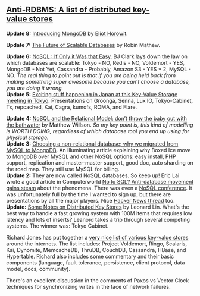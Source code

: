 ## [Anti-RDBMS: A list of distributed key-value stores](/blog/2009/8/5/anti-rdbms-a-list-of-distributed-key-value-stores.html)

    

    

**Update 8:** [Introducing MongoDB](http://www.linux-mag.com/cache/7530/1.html) by [Eliot Horowit](http://www.linux-mag.com/author/734). 

**Update 7:** [The Future of Scalable Databases](http://www.ajatus.in/2009/10/the-future-of-scalable-databases/#) by Robin Mathew.

**Update 6:** [NoSQL : If Only it Was that Easy](http://bjclark.me/2009/08/04/nosql-if-only-it-was-that-easy). BJ Clark lays down the law on which databases are scalable: Tokyo - NO, Redis - NO, Voldemort - YES, MongoDB - Not Yet, Cassandra - Probably, Amazon S3 - YES * 2, MySQL - NO. _The real thing to point out is that if you are being held back from making something super awesome because you can’t choose a database, you are doing it wrong._  
**Update 5:** [Exciting stuff happening in Japan at this Key-Value Storage meeting in Tokyo](http://blog.plathome.com/2009/02/first-key-value-storage-meeting-held.html). Presentations on Groonga, Senna, Lux IO, Tokyo-Cabinet, Tx, repcached, Kai, Cagra, kumofs, ROMA, and Flare.

**Update 4:** [NoSQL and the Relational Model: don’t throw the baby out with the bathwater](http://matthew.yumptious.com/2009/07/databases/nosql-and-the-relational-model-dont-throw-the-baby-out-with-the-bathwater/) by Matthew Willson. _So my key point is, this kind of modelling is WORTH DOING, regardless of which database tool you end up using for physical storage._  
**Update 3:** [Choosing a non-relational database; why we migrated from MySQL to MongoDB](http://blog.boxedice.com/2009/07/25/choosing-a-non-relational-database-why-we-migrated-from-mysql-to-mongodb/#). An illuminating article explaining why Boxed Ice move to MongoDB over MySQL and other NoSQL options: easy install, PHP support, replication and master-master support, good doc, auto sharding on the road map. They still use MySQL for billing.  
**Update 2:** They are now called NoSQL databases. So keep up! Eric Lai wrote a good article in Computerworld [No to SQL? Anti-database movement gains steam](http://www.computerworld.com/action/article.do?command=printArticleBasic&taxonomyName=Databases&articleId=9135086&taxonomyId=173#) about the phenomena. There was even a [NoSQL conference](http://blog.oskarsson.nu/2009/06/nosql-debrief.html). It was unfortunately full by the time I wanted to sign up, but there are presentations by all the major players. Nice [Hacker News thread](http://news.ycombinator.com/item?id=683807) too.  
**Update:** [Some Notes on Distributed Key Stores](http://randomfoo.net/2009/04/20/some-notes-on-distributed-key-stores) by Leonard Lin. What's the best way to handle a fast growing system with 100M items that requires low latency and lots of inserts? Leanord takes a trip through several competing systems. The winner was: Tokyo Cabinet.  

Richard Jones has put together a [very nice list of various key-value stores](http://www.metabrew.com/article/anti-rdbms-a-list-of-distributed-key-value-stores/) around the internets. The list includes: Project Voldemort, Ringo, Scalaris, Kai, Dynomite, MemcacheDB, ThruDB, CouchDB, Cassandra, HBase, and Hypertable. Richard also includes some commentary and their basic components (language, fault tolerance, persistence, client protocol, data model, docs, community).  

There's an excellent discussion in the comments of Paxos vs Vector Clock techniques for synchronizing writes in the face of network failures.

    